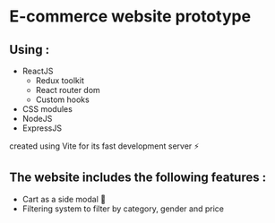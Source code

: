 # E-commerce website prototype

## Using : 
- ReactJS <br>
	+ Redux toolkit <br>
  	+ React router dom <br>
  	+ Custom hooks <br>
- CSS modules <br>
- NodeJS <br>
- ExpressJS <br>

created using Vite for its fast development server ⚡

## The website includes the following features :
- Cart as a side modal 🛒 <br>
- Filtering system to filter by category, gender and price <br>


